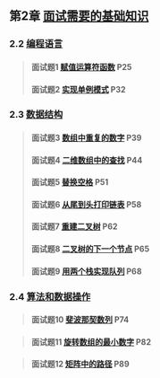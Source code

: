 ## 第2章 [面试需要的基础知识](/chapter_2)

### 2.2 [编程语言](/chapter_2/section_2)

> #### 面试题1 [赋值运算符函数](./section_2#qusetion_1) P25
>
> #### 面试题2 [实现单例模式](./section_2#question_2) P32

### 2.3 [数据结构](/chapter_2/section_3)

> #### 面试题3 [数组中重复的数字](./section_3#question_3) P39
>
> #### 面试题4 [二维数组中的查找](./section_3#question_4) P44
>
> #### 面试题5 [替换空格](./section_3#question_5) P51
>
> #### 面试题6 [从尾到头打印链表](./section_3#question_6) P58
>
> #### 面试题7 [重建二叉树](./section_3#question_7) P62
>
> #### 面试题8 [二叉树的下一个节点](./section_3#question_8) P65
>
> #### 面试题9 [用两个栈实现队列](./section_3#question_9) P68

### 2.4 [算法和数据操作](/chapter_2/section_4)

> #### 面试题10 [斐波那契数列](./section_3#question_10) P74

> #### 面试题11 [旋转数组的最小数字](./section_3#question_11) P82

> #### 面试题12 [矩阵中的路径](./section_3#question_12) P89
